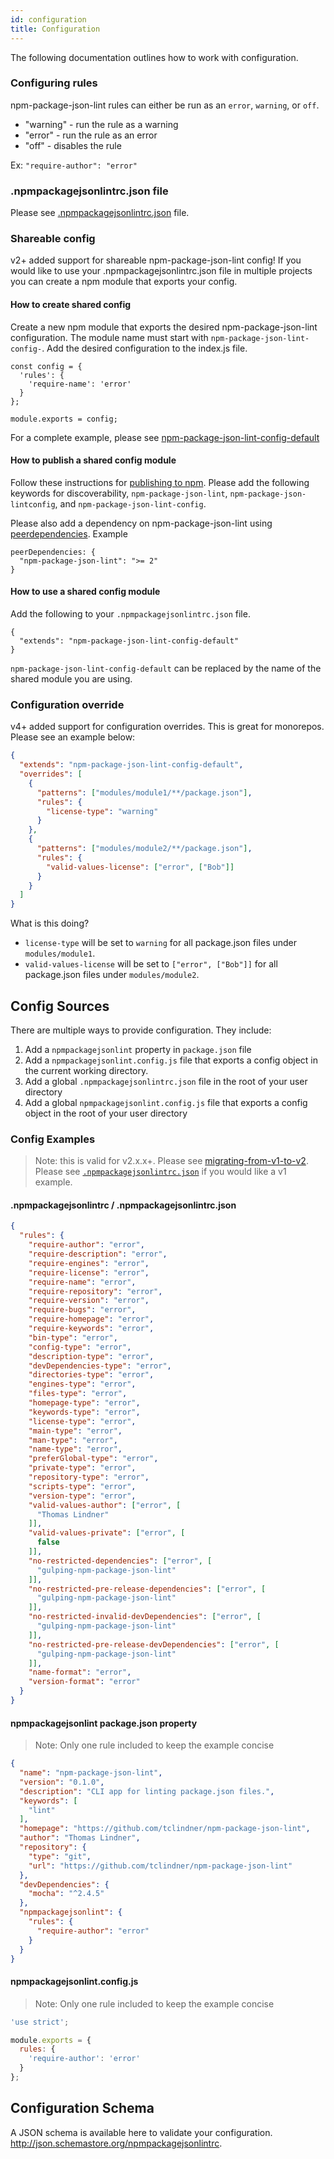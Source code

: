 ```yaml
---
id: configuration
title: Configuration
---
```


The following documentation outlines how to work with configuration.

### Configuring rules
npm-package-json-lint rules can either be run as an `error`, `warning`, or `off`.

* "warning" - run the rule as a warning
* "error" - run the rule as an error
* "off" - disables the rule

Ex: `"require-author": "error"`

### .npmpackagejsonlintrc.json file

Please see [.npmpackagejsonlintrc.json](rcfile-example.md) file.

### Shareable config
v2+ added support for shareable npm-package-json-lint config! If you would like to use your .npmpackagejsonlintrc.json file in multiple projects you can create a npm module that exports your config.

#### How to create shared config
Create a new npm module that exports the desired npm-package-json-lint configuration. The module name must start with `npm-package-json-lint-config-`. Add the desired configuration to the index.js file.

```
const config = {
  'rules': {
    'require-name': 'error'
  }
};

module.exports = config;
```

For a complete example, please see [npm-package-json-lint-config-default](https://github.com/tclindner/npm-package-json-lint-config-default)

#### How to publish a shared config module
Follow these instructions for [publishing to npm](https://docs.npmjs.com/getting-started/publishing-npm-packages).  Please add the following keywords for discoverability, `npm-package-json-lint`, `npm-package-json-lintconfig`, and `npm-package-json-lint-config`.

Please also add a dependency on npm-package-json-lint using [peerdependencies](https://docs.npmjs.com/files/package.json#peerdependencies). Example

```
peerDependencies: {
  "npm-package-json-lint": ">= 2"
}
```

#### How to use a shared config module
Add the following to your `.npmpackagejsonlintrc.json` file.

```
{
  "extends": "npm-package-json-lint-config-default"
}
```

`npm-package-json-lint-config-default` can be replaced by the name of the shared module you are using.

### Configuration override

v4+ added support for configuration overrides. This is great for monorepos. Please see an example below:

```json
{
  "extends": "npm-package-json-lint-config-default",
  "overrides": [
    {
      "patterns": ["modules/module1/**/package.json"],
      "rules": {
        "license-type": "warning"
      }
    },
    {
      "patterns": ["modules/module2/**/package.json"],
      "rules": {
        "valid-values-license": ["error", ["Bob"]]
      }
    }
  ]
}
```

What is this doing?

  * `license-type` will be set to `warning` for all package.json files under `modules/module1`.
  * `valid-values-license` will be set to `["error", ["Bob"]]` for all package.json files under `modules/module2`.

## Config Sources

There are multiple ways to provide configuration. They include:

  1. Add a `npmpackagejsonlint` property in `package.json` file
  2. Add a `npmpackagejsonlint.config.js` file that exports a config object in the current working directory.
  3. Add a global `.npmpackagejsonlintrc.json` file in the root of your user directory
  4. Add a global `npmpackagejsonlint.config.js` file that exports a config object in the root of your user directory

### Config Examples

> Note: this is valid for v2.x.x+. Please see [migrating-from-v1-to-v2](v1-to-v2.md). Please see [`.npmpackagejsonlintrc.json`](rcfile-example.md) if you would like a v1 example.

#### .npmpackagejsonlintrc / .npmpackagejsonlintrc.json

```json
{
  "rules": {
    "require-author": "error",
    "require-description": "error",
    "require-engines": "error",
    "require-license": "error",
    "require-name": "error",
    "require-repository": "error",
    "require-version": "error",
    "require-bugs": "error",
    "require-homepage": "error",
    "require-keywords": "error",
    "bin-type": "error",
    "config-type": "error",
    "description-type": "error",
    "devDependencies-type": "error",
    "directories-type": "error",
    "engines-type": "error",
    "files-type": "error",
    "homepage-type": "error",
    "keywords-type": "error",
    "license-type": "error",
    "main-type": "error",
    "man-type": "error",
    "name-type": "error",
    "preferGlobal-type": "error",
    "private-type": "error",
    "repository-type": "error",
    "scripts-type": "error",
    "version-type": "error",
    "valid-values-author": ["error", [
      "Thomas Lindner"
    ]],
    "valid-values-private": ["error", [
      false
    ]],
    "no-restricted-dependencies": ["error", [
      "gulping-npm-package-json-lint"
    ]],
    "no-restricted-pre-release-dependencies": ["error", [
      "gulping-npm-package-json-lint"
    ]],
    "no-restricted-invalid-devDependencies": ["error", [
      "gulping-npm-package-json-lint"
    ]],
    "no-restricted-pre-release-devDependencies": ["error", [
      "gulping-npm-package-json-lint"
    ]],
    "name-format": "error",
    "version-format": "error"
  }
}
```

#### npmpackagejsonlint package.json property

> Note: Only one rule included to keep the example concise

```json
{
  "name": "npm-package-json-lint",
  "version": "0.1.0",
  "description": "CLI app for linting package.json files.",
  "keywords": [
    "lint"
  ],
  "homepage": "https://github.com/tclindner/npm-package-json-lint",
  "author": "Thomas Lindner",
  "repository": {
    "type": "git",
    "url": "https://github.com/tclindner/npm-package-json-lint"
  },
  "devDependencies": {
    "mocha": "^2.4.5"
  },
  "npmpackagejsonlint": {
    "rules": {
      "require-author": "error"
    }
  }
}

```

#### npmpackagejsonlint.config.js

> Note: Only one rule included to keep the example concise

```js
'use strict';

module.exports = {
  rules: {
    'require-author': 'error'
  }
};
```

## Configuration Schema

A JSON schema is available here to validate your configuration. http://json.schemastore.org/npmpackagejsonlintrc.
